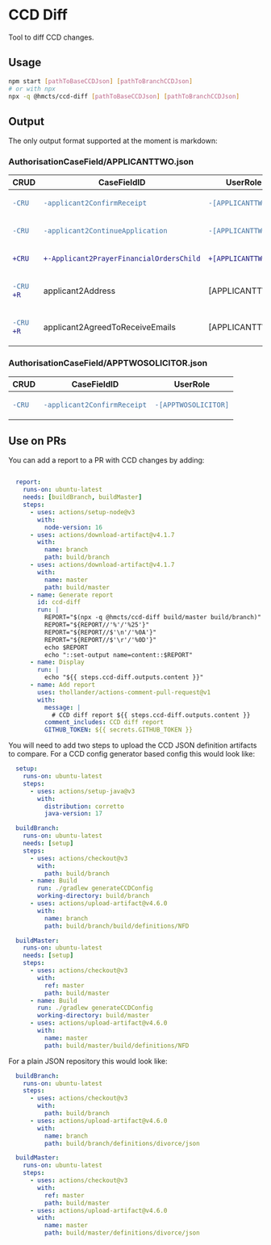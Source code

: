 # CCD Diff

Tool to diff CCD changes.

## Usage
```bash
npm start [pathToBaseCCDJson] [pathToBranchCCDJson]
# or with npx
npx -q @hmcts/ccd-diff [pathToBaseCCDJson] [pathToBranchCCDJson]
```

## Output

The only output format supported at the moment is markdown:

### AuthorisationCaseField/APPLICANTTWO.json
<table>
<thead>
  <tr>
    <th>CRUD</th><th>CaseFieldID</th><th>UserRole</th>
  </tr>
</thead>

<tr><td>

```diff
-CRU
```

</td><td>

```diff
-applicant2ConfirmReceipt
```

</td><td>

```diff
-[APPLICANTTWO]
```

</td></tr><tr><td>

```diff
-CRU
```

</td><td>

```diff
-applicant2ContinueApplication
```

</td><td>

```diff
-[APPLICANTTWO]
```

</td></tr><tr><td>

```diff
+CRU
```

</td><td>

```diff
+-Applicant2PrayerFinancialOrdersChild
```

</td><td>

```diff
+[APPLICANTTWO]
```

</td></tr>
<tr><td>

```diff 
-CRU 
+R
```

</td><td>

applicant2Address

</td><td>

[APPLICANTTWO]

</td></tr><tr><td>

```diff 
-CRU 
+R
```

</td><td>

applicant2AgreedToReceiveEmails

</td><td>

[APPLICANTTWO]

</td></tr>
</table>

### AuthorisationCaseField/APPTWOSOLICITOR.json
<table>
<thead>
  <tr>
    <th>CRUD</th><th>CaseFieldID</th><th>UserRole</th>
  </tr>
</thead>

<tr><td>

```diff
-CRU
```

</td><td>

```diff
-applicant2ConfirmReceipt
```

</td><td>

```diff
-[APPTWOSOLICITOR]
```

</td></tr>
</table>


## Use on PRs

You can add a report to a PR with CCD changes by adding:

```yaml

  report:
    runs-on: ubuntu-latest
    needs: [buildBranch, buildMaster]
    steps:
      - uses: actions/setup-node@v3
        with:
          node-version: 16
      - uses: actions/download-artifact@v4.1.7
        with:
          name: branch
          path: build/branch
      - uses: actions/download-artifact@v4.1.7
        with:
          name: master
          path: build/master
      - name: Generate report
        id: ccd-diff
        run: |
          REPORT="$(npx -q @hmcts/ccd-diff build/master build/branch)"
          REPORT="${REPORT//'%'/'%25'}"
          REPORT="${REPORT//$'\n'/'%0A'}"
          REPORT="${REPORT//$'\r'/'%0D'}"
          echo $REPORT
          echo "::set-output name=content::$REPORT"
      - name: Display
        run: |
          echo "${{ steps.ccd-diff.outputs.content }}"
      - name: Add report
        uses: thollander/actions-comment-pull-request@v1
        with:
          message: |
            # CCD diff report ${{ steps.ccd-diff.outputs.content }}
          comment_includes: CCD diff report
          GITHUB_TOKEN: ${{ secrets.GITHUB_TOKEN }}
```

You will need to add two steps to upload the CCD JSON definition artifacts to compare. For a CCD config generator based config this would look like:

```yaml
  setup:
    runs-on: ubuntu-latest
    steps:
      - uses: actions/setup-java@v3
        with:
          distribution: corretto
          java-version: 17

  buildBranch:
    runs-on: ubuntu-latest
    needs: [setup]
    steps:
      - uses: actions/checkout@v3
        with:
          path: build/branch
      - name: Build
        run: ./gradlew generateCCDConfig
        working-directory: build/branch
      - uses: actions/upload-artifact@v4.6.0
        with:
          name: branch
          path: build/branch/build/definitions/NFD

  buildMaster:
    runs-on: ubuntu-latest
    needs: [setup]
    steps:
      - uses: actions/checkout@v3
        with:
          ref: master
          path: build/master
      - name: Build
        run: ./gradlew generateCCDConfig
        working-directory: build/master
      - uses: actions/upload-artifact@v4.6.0
        with:
          name: master
          path: build/master/build/definitions/NFD
```

For a plain JSON repository this would look like:

```yaml
  buildBranch:
    runs-on: ubuntu-latest
    steps:
      - uses: actions/checkout@v3
        with:
          path: build/branch
      - uses: actions/upload-artifact@v4.6.0
        with:
          name: branch
          path: build/branch/definitions/divorce/json

  buildMaster:
    runs-on: ubuntu-latest
    steps:
      - uses: actions/checkout@v3
        with:
          ref: master
          path: build/master
      - uses: actions/upload-artifact@v4.6.0
        with:
          name: master
          path: build/master/definitions/divorce/json
```
